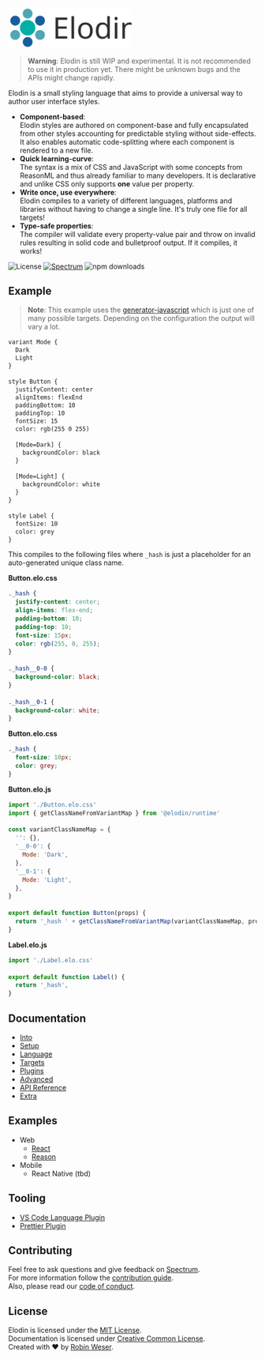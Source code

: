 <img alt="Elodin" src="website/public/wordmark.svg" width="250"/>

> **Warning**: Elodin is still WIP and experimental. It is not recommended to use it in production yet. There might be unknown bugs and the APIs might change rapidly.

Elodin is a small styling language that aims to provide a universal way to author user interface styles.

- **Component-based**:<br>Elodin styles are authored on component-base and fully encapsulated from other styles accounting for predictable styling without side-effects. It also enables automatic code-splitting where each component is rendered to a new file.
- **Quick learning-curve**:<br>The syntax is a mix of CSS and JavaScript with some concepts from ReasonML and thus already familiar to many developers. It is declarative and unlike CSS only supports **one** value per property.
- **Write once, use everywhere**:<br>Elodin compiles to a variety of different languages, platforms and libraries without having to change a single line. It's truly one file for all targets!
- **Type-safe properties**:<br>The compiler will validate every property-value pair and throw on invalid rules resulting in solid code and bulletproof output. If it compiles, it works!

<img alt="License" src="https://img.shields.io/badge/license-MIT-brightgreen.svg"></a> <a href="https://spectrum.chat/elodin"><img alt="Spectrum" src="https://img.shields.io/badge/support-spectrum-brightgreen.svg"></a> <img alt="npm downloads" src="https://img.shields.io/npm/dm/@elodin/core.svg">

## Example

> **Note**: This example uses the [generator-javascript]() which is just one of many possible targets. Depending on the configuration the output will vary a lot.

```
variant Mode {
  Dark
  Light
}

style Button {
  justifyContent: center
  alignItems: flexEnd
  paddingBottom: 10
  paddingTop: 10
  fontSize: 15
  color: rgb(255 0 255)

  [Mode=Dark] {
    backgroundColor: black
  }

  [Mode=Light] {
    backgroundColor: white
  }
}

style Label {
  fontSize: 10
  color: grey
}
```

This compiles to the following files where `_hash` is just a placeholder for an auto-generated unique class name.

**Button.elo.css**

```css
._hash {
  justify-content: center;
  align-items: flex-end;
  padding-bottom: 10;
  padding-top: 10;
  font-size: 15px;
  color: rgb(255, 0, 255);
}

._hash__0-0 {
  background-color: black;
}

._hash__0-1 {
  background-color: white;
}
```

**Button.elo.css**

```css
._hash {
  font-size: 10px;
  color: grey;
}
```

**Button.elo.js**

```js
import './Button.elo.css'
import { getClassNameFromVariantMap } from '@elodin/runtime'

const variantClassNameMap = {
  '': {},
  '__0-0': {
    Mode: 'Dark',
  },
  '__0-1': {
    Mode: 'Light',
  },
}

export default function Button(props) {
  return '_hash ' + getClassNameFromVariantMap(variantClassNameMap, props)
}
```

**Label.elo.js**

```js
import './Label.elo.css'

export default function Label() {
  return '_hash',
}
```

## Documentation

- [Into](https://elodin.dev/docs/intro/what-why)
- [Setup](https://elodin.dev/docs/setup/installation)
- [Language](https://elodin.dev/docs/language/styles)
- [Targets](https://elodin.dev/docs/targets/overview)
- [Plugins](https://elodin.dev/docs/plugins/color)
- [Advanced](https://elodin.dev/docs/advanced/specification)
- [API Reference](https://elodin.dev/docs/api/CLI)
- [Extra](https://elodin.dev/docs/extra/examples)

## Examples

- Web
  - [React](examples/react)
  - [Reason](examples/reason)
- Mobile
  - React Native (tbd)

## Tooling

- [VS Code Language Plugin](https://marketplace.visualstudio.com/items?itemName=robinweser.language-elodin)
- [Prettier Plugin](../packages/pretter-plugin-elodin)

## Contributing

Feel free to ask questions and give feedback on [Spectrum](https://spectrum.chat/elodin).<br>
For more information follow the [contribution guide](.github/CONTRIBUTING.md).<br>
Also, please read our [code of conduct](.github/CODE_OF_CONDUCT.md).

## License

Elodin is licensed under the [MIT License](http://opensource.org/licenses/MIT).<br>
Documentation is licensed under [Creative Common License](http://creativecommons.org/licenses/by/4.0/).<br>
Created with ♥ by [Robin Weser](http://weser.io).
